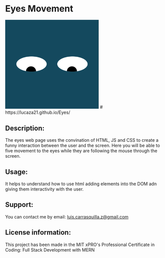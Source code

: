 # Eyes Movement
 
<img src= "eye.png" width='300'/>
# https://lucaza21.github.io/Eyes/

## Description: 
The eyes web page uses the convination of HTML, JS and CSS to create a funny interaction between the user and the screen.
Here you will be able to five movement to the eyes while they are following the mouse through the screen.

## Usage: 
It helps to understand how to use html adding elements into the DOM adn giving them interactivity with the user.

## Support:
You can contact me by email: luis.carrasquilla.z@gmail.com

## License information:  
This project has been made in the MIT xPRO's Professional Certificate in Coding: Full Stack Development with MERN


